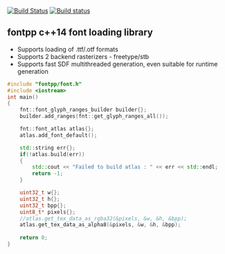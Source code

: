 [![Build Status](https://travis-ci.org/volcoma/fontpp.svg?branch=master)](https://travis-ci.org/volcoma/fontpp)
[![Build status](https://ci.appveyor.com/api/projects/status/kustjvv90nja8dxg?svg=true)](https://ci.appveyor.com/project/volcoma/fontpp)


## fontpp c++14 font loading library
- Supports loading of .ttf/.otf formats
- Supports 2 backend rasterizers - freetype/stb
- Supports fast SDF multithreaded generation, even suitable for runtime generation


```c++
#include "fontpp/font.h"
#include <iostream>
int main()
{
    fnt::font_glyph_ranges_builder builder{};
    builder.add_ranges(fnt::get_glyph_ranges_all());

    fnt::font_atlas atlas{};
    atlas.add_font_default();

    std::string err{};
    if(!atlas.build(err))
    {
        std::cout << "Failed to build atlas : " << err << std::endl;
        return -1;
    }

    uint32_t w{};
    uint32_t h{};
    uint32_t bpp{};
    uint8_t* pixels{};
    //atlas.get_tex_data_as_rgba32(&pixels, &w, &h, &bpp);
    atlas.get_tex_data_as_alpha8(&pixels, &w, &h, &bpp);
    
    return 0;
}
```
